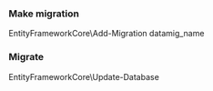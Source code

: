 ### Make migration
EntityFrameworkCore\Add-Migration datamig_name

### Migrate 
EntityFrameworkCore\Update-Database
